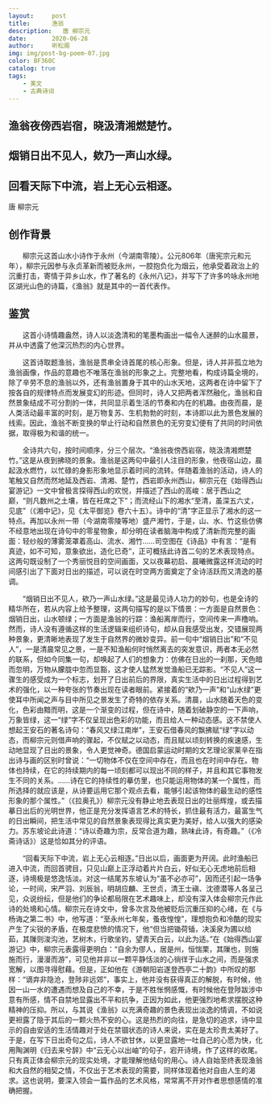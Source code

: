 ```yaml
---
layout:     post
title:      渔翁
description:   唐 柳宗元
date:       2020-06-28
author:     听松阁
img: img/post-bg-poem-07.jpg
color: BF360C
catalog: true
tags:
    - 美文
    - 古典诗词
---
```


## 渔翁夜傍西岩宿，晓汲清湘燃楚竹。

## 烟销日出不见人，欸乃一声山水绿。

## 回看天际下中流，岩上无心云相逐。


唐 柳宗元


## 创作背景

　　柳宗元这首山水小诗作于永州（今湖南零陵）。公元806年（唐宪宗元和元年），柳宗元因参与永贞革新而被贬永州，一腔抱负化为烟云，他承受着政治上的沉重打击，寄情于异乡山水，作了著名的《永州八记》，并写下了许多吟咏永州地区湖光山色的诗篇，《渔翁》就是其中的一首代表作。





## 鉴赏



　　这首小诗情趣盎然，诗人以淡逸清和的笔墨构画出一幅令人迷醉的山水晨景，并从中透露了他深沉热烈的内心世界。



　　这首诗取题渔翁，渔翁是贯串全诗首尾的核心形象。但是，诗人并非孤立地为渔翁画像，作品的意趣也不唯落在渔翁的形象之上。完整地看，构成诗篇全境的，除了辛劳不息的渔翁以外，还有渔翁置身于其中的山水天地，这两者在诗中留下了按各自的规律特点而发展变幻的形迹。但同时，诗人又把两者浑然融化，渔翁和自然景象结成不可分割的一体，共同显示着生活的节奏和内在的机趣。由夜而晨，是人类活动最丰富的时刻，是万物复苏、生机勃勃的时刻，本诗即以此为景色发展的线索。因此，渔翁不断变换的举止行动和自然景色的无穷变幻便有了共同的时间依据，取得极为和谐的统一。



　　全诗共六句，按时间顺序，分三个层次。“渔翁夜傍西岩宿，晓汲清湘燃楚竹。”这是从夜到拂晓的景象。渔翁是这两句中最引人注目的形象，他夜宿山边，晨起汲水燃竹，以忙碌的身影形象地显示着时间的流转。伴随着渔翁的活动，诗人的笔触又自然而然地延及西岩、清湘、楚竹，西岩即永州西山，柳宗元在《始得西山宴游记》一文中曾极言探得西山的欢悦，并描述了西山的高峻：居于西山之巅，“则凡数州之土壤，皆在衽席之下”；而流经山下的湘水“至清，虽深五六丈，见底”（《湘中记》，见《太平御览》卷六十五）。诗中的“清”字正显示了湘水的这一特点。再加以永州一带（今湖南零陵等地）盛产湘竹，于是，山、水、竹这些仿佛不经意地出现在诗句中的零星物象，却分明在读者脑海中构成了清新而完整的画面：轻纱般的薄雾笼罩着高山、流水、湘竹……司空图在《诗品》中有言：“是有真迹，如不可知，意象欲出，造化已奇”，正可概括此诗首二句的艺术表现特点。这两句既设制了一个秀丽悦目的空间画面，又以夜幕初启、晨曦微露这样流动的时间感引出了下面对日出的描述，可以说在时空两方面奠定了全诗活跃而又清逸的基调。



　　“烟销日出不见人，欸乃一声山水绿。”这是最见诗人功力的妙句，也是全诗的精华所在，若从内容上给予整理，这两句描写的是以下情景：一方面是自然景色：烟销日出，山水顿绿；一方面是渔翁的行踪：渔船离岸而行，空间传来一声橹响。然而，诗人没有遵循这样的生活逻辑来组织诗句，却从自我感受出发，交错展现两种景象，更清晰地表现了发生于自然界的微妙变异。前一句中“烟销日出”和“不见人”，一是清晨常见之景，一是不知渔船何时悄然离去的突发意识，两者本无必然的联系，但如今同集一句，却唤起了人们的想象力：仿佛在日出的一刹那，天色暗而忽明，万物从朦胧中忽而显豁，这才使人猛然发觉渔船已无踪影。“不见人”这一骤生的感受成为一个标志，划开了日出前后的界限，真实生活中的日出过程得到艺术的强化，以一种夸张的节奏出现在读者眼前。紧接着的“欸乃一声”和“山水绿”更使耳中所闻之声与目中所见之景发生了奇特的依存关系。清晨，山水随着天色的变化，色彩由黯而明，这是一个渐变的过程，但在诗中，随着划破静空的一下声响，万象皆绿，这一“绿”字不仅呈现出色彩的功能，而且给人一种动态感。这不禁使人想起王安石的著名诗句：“春风又绿江南岸”，王安石借春风的飘拂赋“绿”字以动态，而柳宗元则借声响的骤起，不仅赋之以动态，而且赋以顷刻转换的疾速感，生动地显现了日出的景象，令人更觉神奇。德国启蒙运动时期的文艺理论家莱辛在指出诗与画的区别时曾说：“一切物体不仅在空间中存在，而且也在时间中存在。物体也持续，在它的持续期内的每一顷刻都可以现出不同的样子，并且和其它事物发生不同的关系。……诗在它的持续性的摹仿里，也只能运用物体的某一个属性，而所选择的就应该是，从诗要运用它那个观点去看，能够引起该物体的最生动的感性形象的那个属性。”（《拉奥孔》）柳宗元没有静止地去表现日出的壮丽辉煌，或去描摹日出后的光明世界，他正是充分发挥语言艺术的特长，抓住最有活力，最富生气的日出瞬间，把生活中常见的自然景象表现得比真实更为美好，给人以强大的感染力。苏东坡论此诗道：“诗以奇趣为宗，反常合道为趣，熟味此诗，有奇趣。”（《冷斋诗话》）这是恰如其分的评语。



　　“回看天际下中流，岩上无心云相逐。”日出以后，画面更为开阔。此时渔船已进入中流，而回首骋目，只见山巅上正浮动着片片白云，好似无心无虑地前后相逐，诗境极是悠逸恬淡。对这一结尾苏东坡认为“虽不必亦可”，因而还引起一场争论，一时间，宋严羽、刘辰翁，明胡应麟、王世贞，清王士禛、沈德潜等人各呈己见，众说纷纭，但是他们的争论都局限在艺术趣味上，却没有深入体会柳宗元作此诗的处境和心情。柳宗元在诗文中，曾多次言及他被贬后沉重压抑的心绪，在《与杨诲之第二书》中，他写道：“至永州七年矣，蚤夜惶惶”，理想抱负和冷酷的现实产生了尖锐的矛盾，在极度悲愤的情况下，他“但当把锄荷锸，决溪泉为圃以给茹，其隟则浚沟池，艺树木，行歌坐钓，望青天白云，以此为适。”在《始得西山宴游记》中，柳宗元表露得更明白：“自余为僇人，居是州，恒惴栗，其隟也，则施施而行，漫漫而游”，可见他并非以一颗平静恬淡的心徜徉于山水之间，而是强求宽解，以图寻得慰藉。但是，正如他在《游朝阳岩遂登西亭二十韵》中所叹的那样：“谪弃非隐沧，登陟非远郊”，事实上，他并没有获得真正的解脱，有时候，他因一山一水的遭遇而想及自己的不幸，于是不胜怅惘感慨，有时候他在登陟跋涉中意有所感，情不自禁地显露出不平和抗争，正因为如此，他更强烈地希求摆脱这种精神的压抑。所以，与其说《渔翁》以充满奇趣的景色表现出淡逸的情调，不如说更袒露了隐于其后的一颗火热不安的心。这是热烈的向往，是急切的追求，诗中显示的自由安适的生活情趣对于处在禁锢状态的诗人来说，实在是太珍贵太美好了。于是，在写下日出奇句之后，诗人不欲甘休，以更显露地一吐自己的心愿为快，化用陶渊明《归去来兮辞》中“云无心以出岫”的句子，宕开诗境，作了这样的收尾。只有真正体会柳宗元的现实处境，才能理解他结句的用心。诗人自始至终表现渔翁和大自然的相契之情，不仅出于艺术表现的需要，同样体现着他对自由人生的渴求。这也说明，要深入领会一篇作品的艺术风格，常常离不开对作者思想感情的准确把握。
